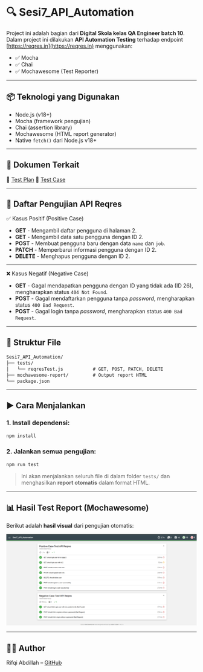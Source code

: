 # 🔍 Sesi7_API_Automation

Project ini adalah bagian dari **Digital Skola kelas QA Engineer batch 10**.  
Dalam project ini dilakukan **API Automation Testing** terhadap endpoint [https://reqres.in](https://reqres.in) menggunakan:

- ✅ Mocha
- ✅ Chai
- ✅ Mochawesome (Test Reporter)

---

## 📦 Teknologi yang Digunakan

- Node.js (v18+)
- Mocha (framework pengujian)
- Chai (assertion library)
- Mochawesome (HTML report generator)
- Native `fetch()` dari Node.js v18+

---

## 📝 Dokumen Terkait
📄 [Test Plan](https://docs.google.com/document/d/1GedZ0GAm_H1hiBM44Zun03QIYyzUW5Q4DkeCKIa4R7g/edit?usp=sharing)
📄 [Test Case](https://docs.google.com/spreadsheets/d/18dHtJu35YwmSnSwJ_k4ceaczhSuuQ1HjCEFW_igpdPw/edit?usp=sharing)

---

## 🧪 Daftar Pengujian API Reqres

✅ Kasus Positif (Positive Case)

- **GET** - Mengambil daftar pengguna di halaman 2.
- **GET** - Mengambil data satu pengguna dengan ID 2.
- **POST** - Membuat pengguna baru dengan data `name` dan `job`.
- **PATCH** - Memperbarui informasi pengguna dengan ID 2.
- **DELETE** - Menghapus pengguna dengan ID 2.

---

❌ Kasus Negatif (Negative Case)

- **GET** - Gagal mendapatkan pengguna dengan ID yang tidak ada (ID 26), mengharapkan status `404 Not Found`.
- **POST** - Gagal mendaftarkan pengguna tanpa *password*, mengharapkan status `400 Bad Request`.
- **POST** - Gagal login tanpa *password*, mengharapkan status `400 Bad Request`.

---

## 📁 Struktur File

```
Sesi7_API_Automation/
├── tests/
│   └── reqresTest.js           # GET, POST, PATCH, DELETE
├── mochawesome-report/         # Output report HTML
└── package.json
```

---

## ▶️ Cara Menjalankan

### 1. Install dependensi:
```bash
npm install
```

### 2. Jalankan semua pengujian:
```bash
npm run test
```

> Ini akan menjalankan seluruh file di dalam folder `tests/` dan menghasilkan **report otomatis** dalam format HTML.

---

## 📊 Hasil Test Report (Mochawesome)

Berikut adalah **hasil visual** dari pengujian otomatis:

![Test Report Screenshot](./test-report.png)


---

## 👨‍💻 Author

Rifqi Abdillah – [GitHub](https://github.com/rfqabdillah)
